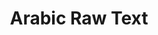 ---
title: "Arabic Raw Text"

categories: ['']

tags: ['Arabic', 'Raw', 'Text']

arwords: 'النص العربي الخام'

arexps: []

enwords: ['Arabic Raw Text']

enexps: []

arlexicons: 'ن'

enlexicons: 'A'

authors: ['Ruqayya Roshdy']

translators: ['']

citations: 'مقدمة في حوسبة اللغة العربية'

sources: 'مركز الملك عبدالله بن عبدالعزيز الدولي لخدمة اللغة العربية'

slug: ""
---